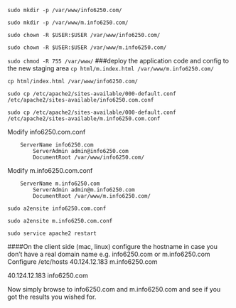 
```sudo mkdir -p /var/www/info6250.com/```

```sudo mkdir -p /var/www/m.info6250.com/```

```sudo chown -R $USER:$USER /var/www/info6250.com/```

```sudo chown -R $USER:$USER /var/www/m.info6250.com/```

```sudo chmod -R 755 /var/www/```
###deploy the application code and config to the new staging area
```cp html/m.index.html /var/www/m.info6250.com/```

```cp html/index.html /var/www/info6250.com/```

```sudo cp /etc/apache2/sites-available/000-default.conf /etc/apache2/sites-available/info6250.com.conf```

```sudo cp /etc/apache2/sites-available/000-default.conf /etc/apache2/sites-available/m.info6250.com.conf```

Modify info6250.com.conf
```
	ServerName info6250.com
        ServerAdmin admin@info6250.com
        DocumentRoot /var/www/info6250.com/
```
Modify m.info6250.com.conf
```
	ServerName m.info6250.com
        ServerAdmin admin@m.info6250.com
        DocumentRoot /var/www/m.info6250.com/
```
```sudo a2ensite info6250.com.conf```

```sudo a2ensite m.info6250.com.conf```

```sudo service apache2 restart```

####On the client side (mac, linux) configure the hostname in case you don’t have a real domain name e.g. info6250.com or m.info6250.com 
Configure /etc/hosts
40.124.12.183 m.info6250.com

40.124.12.183 info6250.com

Now simply browse to info6250.com and m.info6250.com and see if you got the results you wished for. 
